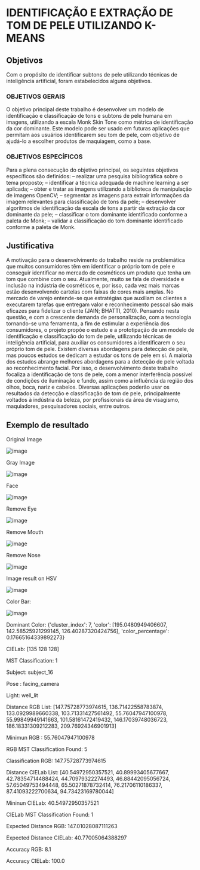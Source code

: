 # IDENTIFICAÇÃO E EXTRAÇÃO DE TOM DE PELE UTILIZANDO K-MEANS

## Objetivos

Com o propósito de identificar subtons de pele utilizando técnicas de inteligência artificial, foram estabelecidos alguns objetivos.

### OBJETIVOS GERAIS
O objetivo principal deste trabalho é desenvolver um modelo de identificação e classificação de tons e subtons de pele humana em imagens, utilizando a escala Monk Skin Tone como métrica de identificação da cor dominante. Este modelo pode ser usado em futuras aplicações que permitam aos usuários identificarem seu tom de pele, com objetivo de ajudá-lo a escolher produtos de maquiagem, como a base.

### OBJETIVOS ESPECÍFICOS
Para a plena consecução do objetivo principal, os seguintes objetivos específicos são definidos:
– realizar uma pesquisa bibliográfica sobre o tema proposto;
– identificar a técnica adequada de machine learning a ser aplicada;
– obter e tratar as imagens utilizando a biblioteca de manipulação de imagens
OpenCV;
– segmentar as imagens para extrair informações da imagem relevantes para
classificação de tons da pele;
– desenvolver algoritmos de identificação da escala de tons a partir da extração da
cor dominante da pele;
– classificar o tom dominante identificado conforme a paleta de Monk;
– validar a classificação do tom dominante identificado conforme a paleta de Monk.
 

## Justificativa

A motivação para o desenvolvimento do trabalho reside na problemática que muitos consumidores têm em identificar o próprio tom de pele e conseguir identificar no mercado de cosméticos um produto que tenha um tom que combine com o seu. Atualmente, muito se fala de diversidade e inclusão na indústria de cosméticos e, por isso, cada vez mais marcas estão desenvolvendo cartelas com faixas de cores mais amplas.
No mercado de varejo entende-se que estratégias que auxiliam os clientes a executarem tarefas que entregam valor e reconhecimento pessoal são mais eficazes para fidelizar o cliente (JAIN; BHATTI, 2010). Pensando nesta questão, e com a crescente demanda de personalização, com a tecnologia tornando-se uma ferramenta, a fim de estimular a experiência dos consumidores, o projeto propõe o estudo e a prototipação de um modelo de identificação e classificação do tom de pele, utilizando técnicas de inteligência artificial, para auxiliar os consumidores a identificarem o seu próprio tom de pele.
Existem diversas abordagens para detecção de pele, mas poucos estudos se dedicam a estudar os tons de pele em si. A maioria dos estudos abrange melhores abordagens para a detecção de pele voltada ao reconhecimento facial. Por isso, o desenvolvimento deste trabalho focaliza a identificação de tons de pele, com a menor interferência possível de condições de iluminação e fundo, assim como a influência da região dos olhos, boca, nariz e cabelos.
Diversas aplicações poderão usar os resultados da detecção e classificação de tom de pele, principalmente voltados à indústria da beleza, por profissionais da área de visagismo, maquiadores, pesquisadores sociais, entre outros.

## Exemplo de resultado
Original Image 

![image](https://github.com/vittoria-thomasini/Extract_skintone_image/assets/53311902/0f5dffcc-0478-42da-99c2-dd007708d5b4)

Gray Image

![image](https://github.com/vittoria-thomasini/Extract_skintone_image/assets/53311902/06718bbc-b63e-4194-af73-c1e37a4c2599)

Face

![image](https://github.com/vittoria-thomasini/Extract_skintone_image/assets/53311902/0f1209dd-e40f-4591-aaf5-7b0e984a6321)

Remove Eye

![image](https://github.com/vittoria-thomasini/Extract_skintone_image/assets/53311902/10f2e63a-9606-40b2-9714-c3ee61825877)

Remove Mouth

![image](https://github.com/vittoria-thomasini/Extract_skintone_image/assets/53311902/3d02a48b-7b03-48c7-a581-a7df3203a40b)

Remove Nose

![image](https://github.com/vittoria-thomasini/Extract_skintone_image/assets/53311902/043c8943-b659-403c-8906-9a30ab96999d)

Image result on HSV

![image](https://github.com/vittoria-thomasini/Extract_skintone_image/assets/53311902/a3ce7100-1041-4a13-9323-384875cff595)

Color Bar:

![image](https://github.com/vittoria-thomasini/Extract_skintone_image/assets/53311902/37c4936e-6c52-4d27-8763-6c582299f009)

Dominant Color:  {'cluster_index': 7, 'color': [195.0480949406607, 142.58525921299145, 126.40287320424756], 'color_percentage': 0.17665164339892273}

CIELab:  [135 128 128]

MST Classification:  1

Subject:  subject_16

Pose : facing_camera

Light: well_lit

Distance RGB List:  [147.75728773974615, 136.71422558783874, 133.0929989660338, 103.71331427561492, 55.76047947100978, 55.99849949141663, 101.58161472419432, 146.17039748036723, 186.18331309212283, 209.76924346901913]

Minimun RGB : 55.76047947100978

RGB MST Classification Found: 5

Classification RGB:  147.75728773974615

Distance CIELab List: [40.54972950357521, 40.89993405677667, 42.78354714488424, 44.70979322274493, 46.88442095056724, 57.65049753494448, 65.50271878732414, 76.21706110186337, 87.41093222700634, 94.73423169780044]

Mininun CIELab:  40.54972950357521

CIELab MST Classification Found: 1

Expected Distance RGB: 147.01028087111263

Expected Distance CIELab: 40.77005064388297

Accuracy RGB: 8.1

Accuracy CIELab: 100.0
